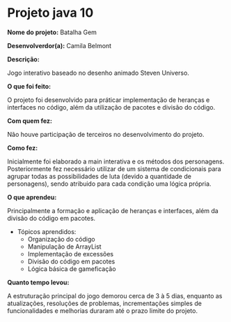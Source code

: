 # Projeto java 10

<b>Nome do projeto:</b> Batalha Gem

<b>Desenvolverdor(a):</b> Camila Belmont

<b>Descrição:</b>
<p>Jogo interativo baseado no desenho animado Steven Universo.</p>

<b>O que foi feito:</b>
<p>O projeto foi desenvolvido para práticar  implementação de heranças e interfaces no código, além da utilização de pacotes e divisão do código.</p>

<b>Com quem fez:</b>
<p>Não houve participação de terceiros no desenvolvimento do projeto.</p>

<b>Como fez:</b>
<p>Inicialmente foi elaborado a main interativa e os métodos dos personagens. Posteriormente fez necessário utilizar de um sistema de condicionais para agrupar todas as possibilidades de luta (devido a quantidade de personagens), sendo atribuido para cada condição uma lógica própria.</p>

<b>O que aprendeu:</b>
<p>Principalmente a formação e aplicação de heranças e interfaces, além da divisão do código em pacotes.</p>

 - Tópicos aprendidos:
    - Organização do código
    - Manipulação de ArrayList
    - Implementação de excessões 
    - Divisão do código em pacotes
    - Lógica básica de gameficação

<b>Quanto tempo levou:</b>
<p>A estruturação principal do jogo demorou cerca de 3 à 5 dias, enquanto as atualizações, resoluções de problemas, incrementações simples de funcionalidades e melhorias duraram até o prazo limite do projeto.</p>

